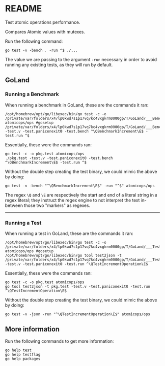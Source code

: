 # README

Test atomic operations performance.

Compares Atomic values with mutexes.

Run the following command:

```make
go test -v -bench . -run ^$ ./...
```

The value we are passing to the argument `-run` necessary in order to avoid running any existing tests, as they will run by default.

## GoLand

### Running a Benchmark

When running a benchmark in GoLand, these are the commands it ran:

```
/opt/homebrew/opt/go/libexec/bin/go test -c -o /private/var/folders/x4/lp0kwd7s1p17vq7kc4vxgkrm0000gp/T/GoLand/___BenchmarkIncrement_in_atomicops_ops.test atomicops/ops #gosetup
/private/var/folders/x4/lp0kwd7s1p17vq7kc4vxgkrm0000gp/T/GoLand/___BenchmarkIncrement_in_atomicops_ops.test -test.v -test.paniconexit0 -test.bench ^\QBenchmarkIncrement\E$ -test.run ^$
```

Essentially, these were the commands ran:

```
go test -c -o pkg.test atomicops/ops
./pkg.test -test.v -test.paniconexit0 -test.bench ^\QBenchmarkIncrement\E$ -test.run ^$
```

Without the double step creating the test binary, we could mimic the above by doing:

```
go test -v -bench "^\QBenchmarkIncrement\E$" -run "^$" atomicops/ops
```

The regex `\Q` and `\E` are respectively the start and end of a literal string in a regex literal; they instruct the
regex engine to not interpret the text in-between those two "markers" as regexes.

---

### Running a Test

When running a test in GoLand, these are the commands it ran:

```
/opt/homebrew/opt/go/libexec/bin/go test -c -o /private/var/folders/x4/lp0kwd7s1p17vq7kc4vxgkrm0000gp/T/GoLand/___TestIncrementOperation_in_atomicops_ops.test atomicops/ops #gosetup
/opt/homebrew/opt/go/libexec/bin/go tool test2json -t /private/var/folders/x4/lp0kwd7s1p17vq7kc4vxgkrm0000gp/T/GoLand/___TestIncrementOperation_in_atomicops_ops.test -test.v -test.paniconexit0 -test.run ^\QTestIncrementOperation\E$
```

Essentially, these were the commands ran:

```
go test -c -o pkg.test atomicops/ops
go tool test2json -t pkg.test -test.v -test.paniconexit0 -test.run ^\QTestIncrementOperation\E$
```

Without the double step creating the test binary, we could mimic the above by doing:

```
go test -v -json -run "^\QTestIncrementOperation\E$" atomicops/ops
```

## More information

Run the following commands to get more information:

```
go help test
go help testflag
go help packages
```
